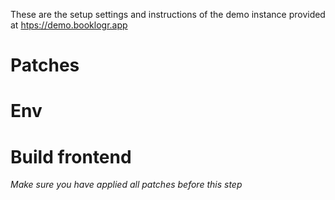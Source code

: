 These are the setup settings and instructions of the demo instance provided at <a href="https://demo.booklogr.app">htps://demo.booklogr.app</a>

# Patches

# Env

# Build frontend
*Make sure you have applied all patches before this step*